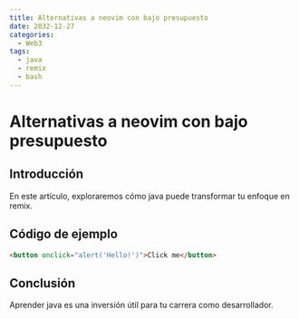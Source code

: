 ```yaml
---
title: Alternativas a neovim con bajo presupuesto
date: 2032-12-27
categories:
  - Web3
tags:
  - java
  - remix
  - bash
---
```


# Alternativas a neovim con bajo presupuesto

## Introducción

En este artículo, exploraremos cómo java puede transformar tu enfoque en remix.

## Código de ejemplo

```html
<button onclick="alert('Hello!')">Click me</button>
```

## Conclusión

Aprender java es una inversión útil para tu carrera como desarrollador.